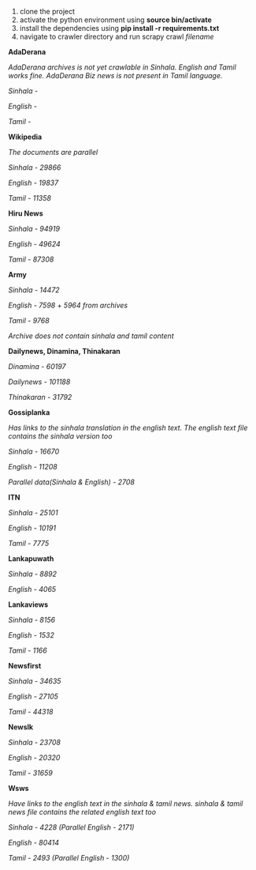 1. clone the project
2. activate the python environment using **source bin/activate**
3. install the dependencies using **pip install -r requirements.txt**
4. navigate to crawler directory and run scrapy crawl *filename*

**AdaDerana**

*AdaDerana archives is not yet crawlable in Sinhala. English and Tamil works fine.*
*AdaDerana Biz news is not present in Tamil language.*

*Sinhala -*

*English -*

*Tamil -*

**Wikipedia**

*The documents are parallel*

*Sinhala - 29866*

*English - 19837*

*Tamil - 11358*

**Hiru News**

*Sinhala - 94919*

*English - 49624*

*Tamil - 87308*

**Army**

*Sinhala - 14472*

*English - 7598* + *5964 from archives* 

*Tamil - 9768*

*Archive does not contain sinhala and tamil content*

**Dailynews, Dinamina, Thinakaran**

*Dinamina - 60197*

*Dailynews - 101188*

*Thinakaran - 31792*

**Gossiplanka**

*Has links to the sinhala translation in the english text. The english text file contains the sinhala version too*

*Sinhala - 16670*

*English - 11208*

*Parallel data(Sinhala & English) - 2708*

**ITN**

*Sinhala - 25101*

*English - 10191*

*Tamil - 7775*

**Lankapuwath**

*Sinhala - 8892*

*English - 4065*

**Lankaviews**

*Sinhala - 8156*

*English - 1532*

*Tamil - 1166*

**Newsfirst**

*Sinhala - 34635*

*English - 27105*

*Tamil - 44318*

**Newslk**

*Sinhala - 23708*

*English - 20320*

*Tamil - 31659*

**Wsws**

*Have links to the english text in the sinhala & tamil news. sinhala & tamil news file contains the related english text too*

*Sinhala - 4228 (Parallel English - 2171)*

*English - 80414*

*Tamil - 2493 (Parallel English - 1300)*  